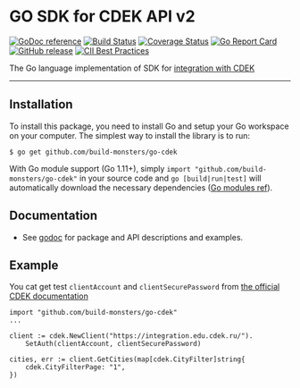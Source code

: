# GO SDK for CDEK API v2
[![GoDoc reference](https://godoc.org/github.com/build-monsters/go-cdek?status.svg)](https://godoc.org/github.com/build-monsters/go-cdek) 
[![Build Status](https://travis-ci.com/vseinstrumentiru/CDEK.svg?branch=master)](https://travis-ci.com/vseinstrumentiru/CDEK)
[![Coverage Status](https://coveralls.io/repos/github/vseinstrumentiru/CDEK/badge.svg?branch=travis)](https://coveralls.io/github/vseinstrumentiru/CDEK?branch=travis)
[![Go Report Card](https://goreportcard.com/badge/github.com/build-monsters/go-cdek)](https://goreportcard.com/report/github.com/build-monsters/go-cdek)
[![GitHub release](https://img.shields.io/github/release/vseinstrumentiru/cdek.svg)](https://github.com/build-monsters/go-cdek/releases)
[![CII Best Practices](https://bestpractices.coreinfrastructure.org/projects/2990/badge)](https://bestpractices.coreinfrastructure.org/projects/2990)

The Go language implementation of SDK for [integration with CDEK](https://www.cdek.ru/clients/integrator.html)

----
Installation
------------

To install this package, you need to install Go and setup your Go workspace on
your computer. The simplest way to install the library is to run:

```
$ go get github.com/build-monsters/go-cdek
```
With Go module support (Go 1.11+), simply `import "github.com/build-monsters/go-cdek"` in
your source code and `go [build|run|test]` will automatically download the
necessary dependencies ([Go modules
ref](https://github.com/golang/go/wiki/Modules)).

Documentation
-------------
- See [godoc](https://godoc.org/github.com/build-monsters/go-cdek) for package and API
  descriptions and examples.

Example
-------------
You cat get test `clientAccount` and `clientSecurePassword` from [the official CDEK documentation](https://confluence.cdek.ru/pages/viewpage.action?pageId=20264477#DataExchangeProtocol(v1.5)-TestAccount)
```
import "github.com/build-monsters/go-cdek"
...

client := cdek.NewClient("https://integration.edu.cdek.ru/").
    SetAuth(clientAccount, clientSecurePassword)

cities, err := client.GetCities(map[cdek.CityFilter]string{
    cdek.CityFilterPage: "1",
})
```
